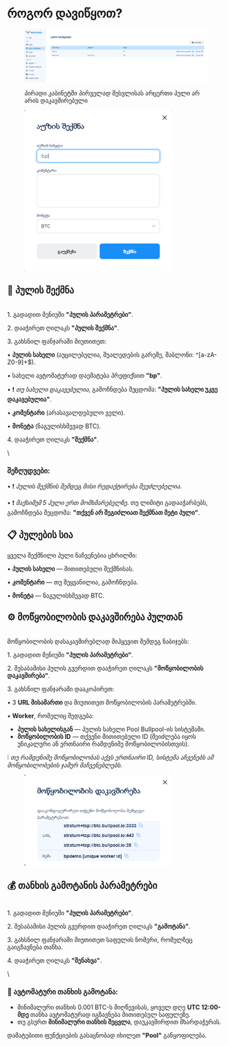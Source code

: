 # როგორ დავიწყოთ?

<figure><img src="../.gitbook/assets/image (39).png" alt=""><figcaption><p>პირადი კაბინეტში პირველად შესვლისას არცერთი პული არ არის დაკავშირებული</p></figcaption></figure>

<figure><img src="../.gitbook/assets/image (40).png" alt="" width="341"><figcaption></figcaption></figure>

## 🚀 პულის შექმნა

\
1\. გადადით მენიუში **"პულის პარამეტრები"**.

2\. დააჭირეთ ღილაკს **"პულის შექმნა"**.

3\. გახსნილ ფანჯარაში მიუთითეთ:

• **პულის სახელი** (აუცილებელია, შუალედების გარეშე, შაბლონი: ^\[a-zA-Z0-9]+$).

• სახელი ავტომატურად დაემატება პრეფიქსით **"bp"**.

• ❗ _თუ სახელი დაკავებულია_, გამოჩნდება შეცდომა: **"პულის სახელი უკვე დაკავებულია"**.

• **კომენტარი** (არასავალდებულო ველი).

• **მონეტა** (ნაგულისხმევად BTC).

4\. დააჭირეთ ღილაკს **"შექმნა"**.

\
### **შეზღუდვები:**

• ❗ _პულის შექმნის შემდეგ მისი რედაქტირება შეუძლებელია_.

• ❗ _მაქსიმუმ 5 პული ერთ მომხმარებელზე_. თუ ლიმიტი გადააჭარბებს, გამოჩნდება შეცდომა: **"თქვენ არ შეგიძლიათ შექმნათ მეტი პული"**.

## 📋 პულების სია

ყველა შექმნილი პული ნაჩვენებია ცხრილში:

• **პულის სახელი** — მითითებული შექმნისას.

• **კომენტარი** — თუ შეყვანილია, გამოჩნდება.

• **მონეტა** — ნაგულისხმევად BTC.

## ⚙️ მოწყობილობის დაკავშირება პულთან

\
მოწყობილობის დასაკავშირებლად მიჰყევით შემდეგ ნაბიჯებს:

1\. გადადით მენიუში **"პულის პარამეტრები"**.

2\. შესაბამისი პულის გვერდით დააჭირეთ ღილაკს **"მოწყობილობის დაკავშირება"**.

3\. გახსნილ ფანჯარაში დააკოპირეთ:

• 3 **URL მისამართი** და მიუთითეთ მოწყობილობის პარამეტრებში.

• **Worker**, რომელიც შედგება:

* **პულის სახელისგან** — პულის სახელი Pool Bullpool-ის სისტემაში.
* **მოწყობილობის ID** — თქვენი მითითებული ID (შეიძლება იყოს უნიკალური ან ერთნაირი რამდენიმე მოწყობილობისთვის).

❕ _თუ რამდენიმე მოწყობილობას აქვს ერთნაირი ID, სისტემა აჩვენებს ამ მოწყობილობების ჯამურ მაჩვენებლებს_.

<figure><img src="../.gitbook/assets/image (41).png" alt="" width="341"><figcaption></figcaption></figure>

## 💰 თანხის გამოტანის პარამეტრები

\
1\. გადადით მენიუში **"პულის პარამეტრები"**.

2\. შესაბამისი პულის გვერდით დააჭირეთ ღილაკს **"გამოტანა"**.

3\. გახსნილ ფანჯარაში მიუთითეთ საფულის ნომერი, რომელზეც გაიგზავნება თანხა.

4\. დააჭირეთ ღილაკს **"შენახვა"**.

\
### **📌 ავტომატური თანხის გამოტანა:**

* მინიმალური თანხის 0.001 BTC-ს მიღწევისას, ყოველ დღე **UTC 12:00-მდე** თანხა ავტომატურად იგზავნება მითითებულ საფულეზე.
* თუ გსურთ **მინიმალური თანხის შეცვლა**, დაუკავშირდით მხარდაჭერას.

დამატებითი ფუნქციების გასაცნობად იხილეთ **"Pool"** განყოფილება.
